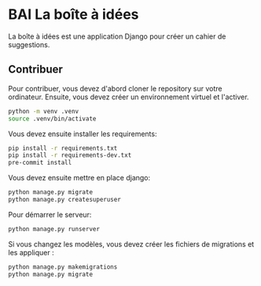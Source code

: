 # BAI La boîte à idées

La boîte à idées est une application Django pour créer un cahier de suggestions.


## Contribuer

Pour contribuer, vous devez d'abord cloner le repository sur votre ordinateur. Ensuite, vous devez créer un environnement virtuel et l'activer.

```bash
python -m venv .venv
source .venv/bin/activate
```

Vous devez ensuite installer les requirements:

```bash
pip install -r requirements.txt
pip install -r requirements-dev.txt
pre-commit install
```

Vous devez ensuite mettre en place django:
```bash
python manage.py migrate
python manage.py createsuperuser
```

Pour démarrer le serveur:
```bash
python manage.py runserver
```

Si vous changez les modèles, vous devez créer les fichiers de migrations et les appliquer :
```bash
python manage.py makemigrations
python manage.py migrate
```

